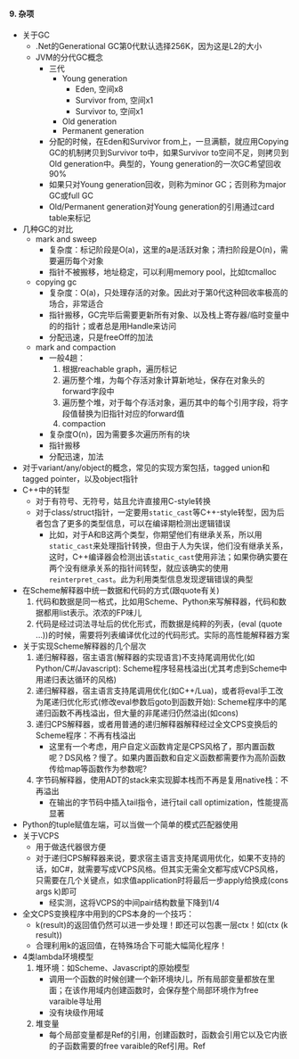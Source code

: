 #### 9. 杂项
+ 关于GC
    + .Net的Generational GC第0代默认选择256K，因为这是L2的大小
    + JVM的分代GC概念
        + 三代
            + Young generation
                + Eden, 空间x8
                + Survivor from, 空间x1
                + Survivor to, 空间x1
            + Old generation
            + Permanent generation
        + 分配的时候，在Eden和Survivor from上，一旦满额，就应用Copying GC的机制拷贝到Survivor to中，如果Survivor to空间不足，则拷贝到Old generation中。典型的，Young generation的一次GC希望回收90%
        + 如果只对Young generation回收，则称为minor GC；否则称为major GC或full GC
        + Old/Permanent generation对Young generation的引用通过card table来标记
+ 几种GC的对比
    + mark and sweep
        + 复杂度：标记阶段是O(a)，这里的a是活跃对象；清扫阶段是O(n)，需要遍历每个对象
        + 指针不被搬移，地址稳定，可以利用memory pool，比如tcmalloc
    + copying gc
        + 复杂度：O(a)，只处理存活的对象。因此对于第0代这种回收率极高的场合，非常适合
        + 指针搬移，GC完毕后需要更新所有对象、以及栈上寄存器/临时变量中的的指针；或者总是用Handle来访问
        + 分配迅速，只是freeOff的加法
    + mark and compaction
        + 一般4趟：
            1. 根据reachable graph，遍历标记
            2. 遍历整个堆，为每个存活对象计算新地址，保存在对象头的forward字段中
            3. 遍历整个堆，对于每个存活对象，遍历其中的每个引用字段，将字段值替换为旧指针对应的forward值
            4. compaction
        + 复杂度O(n)，因为需要多次遍历所有的块
        + 指针搬移
        + 分配迅速，加法
+ 对于variant/any/object的概念，常见的实现方案包括，tagged union和tagged pointer，以及object指针
+ C++中的转型
    + 对于有符号、无符号，姑且允许直接用C-style转换
    + 对于class/struct指针，一定要用`static_cast`等C++-style转型，因为后者包含了更多的类型信息，可以在编译期检测出逻辑错误
        + 比如，对于A和B这两个类型，你期望他们有继承关系，所以用`static_cast`来处理指针转换，但由于人为失误，他们没有继承关系，这时，C++编译器会检测出该`static_cast`使用非法；如果你确实要在两个没有继承关系的指针间转型，就应该确实的使用`reinterpret_cast`。此为利用类型信息发现逻辑错误的典型
+ 在Scheme解释器中统一数据和代码的方式(跟quote有关)
    1. 代码和数据是同一格式，比如用Scheme、Python来写解释器，代码和数据都用list表示。浓浓的FP味儿
    2. 代码是经过词法寻址后的优化形式，而数据是纯粹的列表，(eval (quote ...))的时候，需要将列表编译优化过的代码形式。实际的高性能解释器方案
+ 关于实现Scheme解释器的几个层次
    1. 递归解释器，宿主语言(解释器的实现语言)不支持尾调用优化(如Python/C#/Javascript): Scheme程序轻易栈溢出(尤其考虑到Scheme中用递归表达循环的风格)
    2. 递归解释器，宿主语言支持尾调用优化(如C++/Lua)，或者将eval手工改为尾递归优化形式(修改eval参数后goto到函数开始): Scheme程序中的尾递归函数不再栈溢出，但大量的非尾递归仍然溢出(如cons)
    3. 递归CPS解释器，或者用普通的递归解释器解释经过全文CPS变换后的Scheme程序：不再有栈溢出
        + 这里有一个考虑，用户自定义函数肯定是CPS风格了，那内置函数呢？DS风格？慢了。如果内置函数和自定义函数都需要作为高阶函数传给map等函数作为参数呢?
    4. 字节码解释器，使用ADT的stack来实现脚本栈而不再是复用native栈：不再溢出
        + 在输出的字节码中插入tail指令，进行tail call optimization，性能提高显著
+ Python的tuple赋值左端，可以当做一个简单的模式匹配器使用
+ 关于VCPS
    + 用于做迭代器很方便
    + 对于递归CPS解释器来说，要求宿主语言支持尾调用优化，如果不支持的话，如C#，就需要写成VCPS风格。但其实无需全文都写成VCPS风格，只需要在几个关键点，如求值application时将最后一步apply给换成(cons args k)即可
        + 经实测，这将VCPS的中间pair结构数量下降到1/4
+ 全文CPS变换程序中用到的CPS本身的一个技巧：
    + k(result)的返回值仍然可以进一步处理！即还可以包裹一层ctx！如(ctx (k result))
    + 合理利用k的返回值，在特殊场合下可能大幅简化程序！
+ 4类lambda环境模型
    1. 堆环境：如Scheme、Javascript的原始模型
        + 调用一个函数的时候创建一个新环境块儿，所有局部变量都放在里面；在该作用域内创建函数时，会保存整个局部环境作为free varaible寻址用
        + 没有块级作用域
    2. 堆变量
        + 每个局部变量都是Ref<object>的引用，创建函数时，函数会引用它以及它内嵌的子函数需要的free varaible的Ref<object>引用。Ref<object>通过引入了一个间接层，让局部访问以及free variable访问都能共享的作用到其他作用域，因为只保存了一份数据，所以所有引用总是同步更新
        + 支持块级作用域
        + 相当于lua模型的一个简化
    3. 栈环境+堆环境：如C#的lambda
        + 分析局部变量中会作为free varaible被引用的集合，在进入函数体过后就创建heapEnv对象，对于非free varaible局部变量，总是通过stack[i]来访问，而对于会被内层引用的变量，总是通过heapEnv[i]来访问。创建函数的时候保存heapEnv对象。
        + 该方案比堆环境模型更优化，但同样不支持块级作用域
    4. 栈变量+堆变量：如Lua
        + 局部变量放在栈中；当创建函数时，对于函数及内嵌函数需要引用的free varaible，创建upValue对象，其内包含一个局部变量地址；当退出作用域时，利用close指令，将当前深度的作用域对应的所有的upValue给close掉，即将栈指针指向堆中
        + 支持块级作用域
+ 对于不支持块级作用域闭包的语言，如Scheme、C#
    + Scheme中的循环是递归风格，总是创建新环境，块级作用域的问题不明显
    + 对于C#、Go、Javascript，总是可以通过`(function() {})()`来模拟块级作用域。尤其是在动态语言/类型推导完备的静态语言中特别好用
+ 在一个经过CPS全文变换的程序中，有两类函数
    1. 原始代码中的函数，现在全为CPS风格，即总有一个k参数
    2. 变换引入的k函数。原始码中透明、无法访问
+ 递归的数据结构还是递归算法最自然
    + 比如parser
    + 比如迭代
+ C/C++的实参求值顺序不定！
+ 在一个Copying/Compaction GC系统中，保存裸指针是危险的，除了应该确保指针可达外，还应该总是通过类似Handle的间接层来访问指针
+ 加速解释器一个方法是为常用操作提供专门指令、降低解释开销。如
    + load0, load1, loadnil
    + loadlocal0, loadlocal1, loadfree1, loadfree2
    + tjmp, zerojmp, niljmp, eqjmp, lessjmp
    + inc, dec
+ 字节码解释器中，也可以将callstack隐式的放入evalstack中
+ 关于yield、async/await，可以通过实现first class stackframe来实现
    + 需要提供的支持:
        1. 原语stackframe: 利用函数对象及实参，创建stackframe对象
        2. 原语yield: 将callstack顶上的stackframe弹出
        3. apply时除需要支持native function、script function，还需要支持stackframe对象作为operator
    + 在该机制下，(+ 2 3)等价于((stackframe + 2 3))；对于不包含yield的函数，后者等价于前者，如果包含yield，那么就不同了，可以先(stackframe f 2 3)得到stackframe对象，再多次apply
    + 相对的，coroutine需要first class stack的支持。
+ 关于抽象解释
    + 将值域缩小到特定范围后的解释过程
    + 例子
        + 编译。环境是符号表，值域是代码
        + 静态分析。环境是符号表，值域是类型等规则
        + 类型系统。环境是符号表，值域是类型
        + 正负号的求值系统。环境是符号表，值域是+-0
        + 解释代码求evalstack深度。环境是符号表，值域是深度
        + CPS变换：环境是上下文，值域是变换后的代码
        + 寄存器分配: 环境是寄存器使用上下文，值域是寄存器名
+ 关于dynamic scoping
    + 作用域查找，即确定变量在哪个作用域，叫scoping
    + 作用域查找即变量位置查找，叫addressing
    + 所谓lexical adderssing，是指能够通过源码推断出变量的地址，即编译期寻址。是一种eager binding
    + dynamic scoping，是指在运行时进行变量定位，分两种:
        1. 基于execution context查找。这里的execution context即env chain。比如Javascript的with
        2. 基于calling context查找。即基于调用栈帧查找。比如Common lisp中的dynamic scoping
+ 在支持first class function的语言中编写递归，应该注意避免函数体依赖函数名，特殊用法除外(如memoize)
    + 对于javascript，有named function expression
    + 对于scheme，有named let；其他语言类似
+ Javascript经验
    + 少用for-in
        + 基于prototype的OB/OO用法，for-in会遍历prototype中的类方法，多半不是你想要的结果。必须结合hasOwnProperty
        + 用for-in遍历数组很慢，得到的索引i甚至可能是字符串！
    + 对于值类型Number/Bool，尽量不要扩展prototype，因为2.method可能会被处理成new Number(2).method，而2 === new Number(2)是false的，所以会有坑...
    + 在JS这种语言中，应该逆向遍历
        + a.length如果作为结束条件，那么每次迭代都要进行属性访问，哪怕是inline caching，都会更慢
        + 如果遍历的是IE中的NodeList，那么a.length是COM对象的属性访问，超慢...
    + Douglas Crockford的JS编码建议
        1. 只用===和!==，而不是==和!=
        2. 不用with。它会破坏lexical addressing，在v8中测试，会比普通的属性访问慢几百倍
        3. 小心eval，它有性能问题和安全问题
        4. 总是使用function expression而不是function declaration，因为后者会自动提升，可能成为坑
        5. 永远不要出现new String(), new Number(), new Boolean(), new Object(), new Array()
    + 总是使用'use strict'
+ npm install -g pkgname可以安装包到全局；再通过npm link pkgname加到本地供require

#### 9. Javascript高级程序设计，读书笔记
+ ECMAScript的诞生是因为浏览器厂商的竞争，多个Javascript的行为不一致导致上层开发困难，才标准化
+ ECMA-262定义的ECMAScript与Web没有依赖关系，它只定义了语言的基础，不包括IO。常见的平台包括：
    + Web。DOM+BOM
        + DOM的标准化也是因为IE和Netscape关于DHTML的竞争
            + DOM1: XML和HTML
            + DOM2: 鼠标和UI事件、范围、遍历、CSS、视图
            + DOM3: DOM文档的加载和保存；DOM验证
        + 还有几种对应DSL的DOM标准
            + SVG
            + MathML
            + SMIL
        + BOM本身没有标准，只能针对浏览器适配。HTML5解决了这一问题，包括操作浏览器窗口和cookies等功能
    + Node
    + Adobe flash
+ `<script>`标签最好放到body最后，这样，加载script之前可以先显示其他元素，而不至于空白
+ 外部`<script>`的优点:
    + 可维护。比如版本控制
    + 浏览器可缓存，避免重复下载
    + 不需要内部`<script>`的一些注释hack等(比如<到底应该被当做小于还是tag的一部分)
+ JS编码风格
    + 用''来表示字符串。这样，JS代码片段可以被插入html属性的""中
    + 总是用`;`而非换行来分割语句，为了JS源码可压缩(移除空格和换行)。也算是对运行时JS parser性能有所帮助
+ DOM、BOM中的对象都是宿主对象，其行为不受ECMA-262约束。比如IE中的DOM对象就是COM
+ ECMAScript的Number是IEEE754规定的双精度浮点，但bitwise op是作用在32bit整形上的，JS解释器自动转型
+ JS和Java一样通过>>>和<<<来处理逻辑移位
+ 引用未定义变量会抛错，但if/短路逻辑中的未定变量引用，只要没执行就不抛错
+ 没有goto label，但是有break label、continue label
+ 关于属性枚举
    + obj.hasOwnProperty(), Object.keys(), Object.getOwnPropertyNames()，访问的都是instance proprety
    + for-in, in访问的是instance + prototype的property
+ JS的switch相当于if/elseif，因此case中可以出现任何类型和表达式(甚至是运行时表达式)
    + switch的case匹配用的是===
    + switch(true)，然后每个case都是test，是典型用法，用来代替if/elseif列表
+ 总是可以用arguments来访问实参；如果形参太多，那么多余的形参是undefined
+ 没有返回的函数，实际返回undefined
+ String是基本类型，不是Object的派生，因此不能添加属性
+ typeof和instanceof
    + typeof依据type tag，可以识别基本类型和object；虽然function实际上是一种callable的object，但为了方便使用，会返回'function'
    + instanceof依据prototype chain，而对象隐藏的prototype，是在new时绑定的。因此instanceof多用于OO
+ ECMAScript的全局环境，在Web上可以通过window来访问，在Node中通过global访问
+ 注意字典literal也是在new Object，因此它的prototype就是Object.prototype
+ object的属性名总是string
+ 在API设计中，可以用字典来整合optinal参数
+ a.length = n；可以直接扩展/收缩数组
+ 如果存在多个window/global对象的话，instanceof用来判断Array/String/Date就不靠谱了，所以应该用内置函数Array.isArray, Date.isDate等
+ Array.prototype.sort默认是基于对象的toString比较，因此一般都应该传入特殊的比较器
+ JS中没有块级作用域，var声明都会自动提升，效果等同于C语言中只能在函数开始声明所有变量
+ 写递归时，通过arguments.callee来递归比直接引用函数名或者function expression名字要慢很多
+ this是lexical addressing的，它和arguments一样，是隐含参数。如果调用方不是dot expression的话，函数体中的this就被初始化为window(严格模式中是undefined)
+ 严格模式下不能访问arguments.caller是出于安全考虑，避免访问调用方的源码字符串
+ eval访问的是全局环境(window/global)
+ Object.defineProperty访问属性，可以定义writable，getter/setter等
+ Object.preventExtensions禁止添加属性；Object.seal，进一步，禁止修改property的属性；Object.freeze，再进一步，不允许写属性值
+ 构造函数也只是普通函数，如果不用new而是直接调用，结果是将属性绑定在了window/global对象上
+ 对象内部持有的是new时刻的prototype，因此修改旧的prototype对象，对象行为改变；而修改构造函数的prototype属性，早创建的对象不受影响
+ 闭包实现的OO有属性的受限访问这个好处
+ JS中的常见对象模型
    + OB：设置构造函数的prototype，然后new
    + OO: 将派生类的构造函数的prototype设置为基类的对象，或者从基类构造函数的prototype中Object.create出来；派生类的构造函数要base.call(...)来初始化基类属性；最后new
    + Object.create，访问链，有点像运行时的with
+ JS的声明提升和Scheme中的不一样，前者相当于语句直接出现在了函数开头，而后者是被define被拆成了开头的define以及后面的set!；从正确性上来说，后者更容易理解，没坑
+ JS不支持块级作用域；但似乎全局环境下的块却是有局部作用域的...
+ JS中obj.method返回的不是bound function，需要手工bind
+ module模式很常见，避免了全局名污染
+ 引用没有声明的全局变量会抛错，但是window.name却只是返回undefined
+ 如果允许注册回调，不应该用callback != null来判断，而应该typeof callback == 'function'；即，总是用typeof/instanceof来确认变量是你要的；更进一步说，想要什么，要说明的足够清楚，不要含糊！
+ Array的slice、concat都可以用于clone
+ 对于行为类似的Array但设计不是Array的对象，可以尝试用Array.property.method.call(obj, ...)来访问；比如arguments、NodeList
+ bind支持currying，即除了绑定this外，还可以绑定其他实参
+ 一个技巧：resize会连续触发大量事件，但我们只应该执行动作一次，因此，通过clearTimeout和setTimeout来确保动作只执行一次，在最后一次事件被触发后执行
+ chrome里有profile工具
+ chrome里的window.performance.now提供高精度计时
+ JS源码压缩的一个方法：通过parser将所有变量名替换成短串，根据出现频率来分配串长度，最高频的名字被替换成单字母a,b,c,d等...
+ 用eval可以parse JSON，更严格的应该用JSON.parse
    + 可以用toJSON定义序列化到JSON的方法

#### 10. Haskell趣学指南
+ 1. 简介
    + 纯函数式编程语言 (purely functional programming language)
    + 惰性(lazy)
    + 静态类型(statically typed)
+ 2. 从零开始
    + 内置函数: pred, succ, max, min, +, -, `*`, div, mod
    + 函数声明和变量声明，都是=，区别只是有无参数
    + if e1 then e2 else e3
    + list
        + []为空表，相当于scheme的empty
        + :为插入，相当于scheme的const；而car、cdr则用pattern matching完成
        + `++`连接两个串
        + list `!!` i引用第i个元素
        + [x,y,z]是x:y:z[]的语法糖。这个完全能通过自定义类型(data)来办到！
        + 内置函数: head, tail, last, init, length, null, reverse, take, maximum, sum, elem, sum, product
        + 内置函数: take, drop, takewhile, dropwhile, repeat, replicate, cycle
    + 区间(range)
        + 要求[a]中的a是typeclass Enum的instance
        + [first..last]
        + [first,next..last]，通过first、next可以构造步进
        + [first..]无限列表，利用lazy evaluation的特点
    + list comprehension
        + [x|x<-[1..10]] 单一变量
        + [x|x<-[1..10], x>10] 添加条件(predicate)，也叫过滤(filtering)
        + [x|x<-[1..10],y<-[1..10]] 多变量
        + [[x2|x2<-[0..x]]|x<-[1..10]] 嵌套。非特殊语法
        + [y|x<-[1..10],let y=x*x] 用let引入中间变量，此处非let表达式，其隐含的in是后面及开头
    + tuple
        + list要求所有元素同类型，可变长；tuple允许不同类型，但数量固定
        + (x,y...)
        + 内置函数: fst, snd。再多元素的话，用pattern matching提取
        + 内置函数: zip, zipWith
+ 3. Types and Typeclasses
    + 在ghci中，用:t看类型，用:i看信息，用:k看类型的kind
    + 常见类型: Int, Integer(允许无限精度), Float, Double, Bool, Char
    + Type varaible: 比如 Maybe a, [a]
    + 注意，typeclass只是静态类型的约束，不是实体类，不能用作函数参数、返回值类型
    + 内置typeclass
        + Eq: ==, /=
        + Ord: < <= > >=。另外compare操作Ord返回GT,LT,EQ。Ord是Eq的派生类
        + Show: 允许通过show转换为字符串
        + Read: 从字符串反序列化。使用read时可能需要用::进行类型声明
        + Enum: 可用于[first..last]，每个元素都有successer和predcesor
        + Bounded: 有上下界。可以通过`minBound :: Int`和`maxBound ::Int`来访问
        + Num: 数字特征。一般要求Show和Eq。包含实数和整数
        + Integral: 整数，包含Int、Integer
            + fromIntegral可以将Integral转换为目标类型a
        + Floating: 包含Float, Double
+ 4. 函数的语法
    + pattern matching
        + 语法
            + True/False/1/2/3/"+"等字面值
            + (a,b....)元组
            + (x:rest)列表
            + (constructor a b c d)匹配data的构造器
        + 利用all@(...)的特殊语法来访问匹配整体
        + 对于函数匹配，如果内部用了guard但没有找到对应项，会尝试匹配下个模式
        + case exp of pattern1->... pattern2->...，也是模式匹配
    + guard
        + 语法
            + funcname args | boolexp1 = body1 | boolexp2 = body2 ...
        + 一般最后一个谓词用otherwise，它永真
        + 如果条件未能捕获，则进行下个模式匹配
        + 对比pattern matching和guard，前者用于匹配字面值(常用作递归边界)、拆结构，后者用于匹配区间
    + 用字母定义、调用前缀函数，通过`id`来定义和调用中缀形式
    + 用特殊字符定义、调用中缀形式，通过`infixr 7 +`的形式来指定结合律和优先级；通过`(+)`来中缀访问
    + 关键字where
        + 放在函数尾部，能作用到所有的guard，但只能影响所在的pattern matching
        + 可以从上到下定义多个局部变量/函数(就像scheme的let*)，还可以为变量/函数加类型声明，就像顶层声明一样
    + 关键字let in
        + 是表达式
        + let的出现场合
            + let in表达式
            + list comprehension引入单一值(而非集合)
            + 在ghci中定义顶层变量/函数必须用let
            + do语句中
    + case exp of patterns...
        + 同函数的pattern matching，但是是表达式，可以用在各个场合
+ 5. 递归
    + 例子: 实现maximum, replicate, take, reverse, repeat, zip, elem, quicksort
+ 6. 高阶函数
    + 所有的函数都是curried function
    + 两个primary expressoin之间的空格其实是调用! 即lambda application，且拥有最高优先级
    + 参数不够的情况下，返回partial application
    + 中缀函数可以根据提供的左值/右值生成对应的partial application。用括号括起来的话，按前缀语法来算
        + `-`号要小心，因为`-n`会被当做相反数而非partial application，所以改用`subtract n`
    + flip，交换参数顺序
    + map, filter。尽管都能直接用list compreshension代替
    + foldl, foldr, foldl1, foldr1。后面两个表示初始值直接用第0项
        + scanl, scanr, scanl1, scanr1，类似fold，但是会返回累计的所有元素构成列表。有点像scheme中的stream
    + lambda。语法是\。一般加括号：`(\x y->x+y)`
    + 符号$，优先级最低，右结合，用来简化代码写法，减少括号
    + 符号.，function composition，优先级低，右结合，用来生成新函数
        + point free style(pointless style): 将函数定义改写成无参数的变量赋值，通过连续的.生成partial application
+ 7. 模块
    + 装载
        + import Data.List: 在当前环境中直接可见
        + import Data.List(f1, f2...): 只有f1, f2...可见
        + import Data.List hiding(f1, f2...): 除f1,f2...之外可见
        + import qualified Data.List: 必须通过Data.List.f1来访问
        + import qualified Data.List as List: 通过别名List.f1来访问
    + Data.List
        + intersperse v l2: 将v插入l2的每两个元素之间
        + intercalate l1 l2: 将l1整体插入l2的每两个元素之间
        + transpose: 将list的list转置
        + foldl', foldl1': strict版本(非惰性版本)
        + concat: 连接一组list
        + concatMap: 先map再连接
        + and: list中全为true则true。类似的函数all，接收predicate
        + or: list中有true则true。类似的函数any，接收predicate
        + iterate: 将函数反复作用于上次的结果，产生无穷序列。如`iterate (*2) 1`将生成[1,2,4,8,...]  
        + splitAt, takeWhile, dropWhile. 
        + span，在predicate为false的时候断开链，返回两个链；break，为true的时候断开
        + sort
        + group, groupBy
        + inits, tails. isIndexOf, isInfixOf，搜索一个list看是否包含子list
        + isSuffixOf, isPrefixOf
        + elem, notElem，都返回Bool
        + patition，返回两个list，第1个都符合条件，第2个都不符合
        + find，返回第一个满足条件的结果。返回Maybe
        + elemIndex, elemIndices, findIndex, findIndices
        + lines, unlines, words, unwords: 处理String非常方便
        + nub, nubBy去掉重复元素
        + delete v list: 去掉v的首次出现
        + `\\`集合差集
        + union, intersection, insert：操作集合(有序list)
        + sortBy, insertBy, maximumBy, minimumBy
    + Data.Char
        + isControl, isSpace, isLower, isUpper, isAlpha, isAlphaNum, isPrint, isDigit等
        + genericCategory，接收char，返回枚举，表示Space/Control等类型
        + toLower, toUpper, toTitle
        + ord, chr
    + Data.Map
        + empty
        + fromList, insert, insertWith, null, size, singleton, lookup, member, map, fitler, keys, elems
    + Data.Set
        + fromList, difference, union, null, size, member, empty, singleton, insert, delete
        + isSubsetOf, isProperSubsetOf
    + 建立自己的模块
        + module Name (f1, f2, ...) where
        + module Dir.Name (f1, f2, ...) where：允许层级
        + module Name (Type1(C1, C2), Type2(..), f1, f2, ...) where: 导出类型, 其中Type1(C1, C2)表示为Type1导出C1,C2两个构造子；而Type2(..)表示导出Type2的所有构造子
            + 只导出创建对象的静态函数，而不导出构造子，也是一种风格，只是用户将无法进行模式匹配
+ 8. 构造自己的Types和TypeClasses
    + data Type = Constructor1 ArgT1 ArgT2 | Constructor2 deriving(Eq, Show, Read)
        + 这里的Type只能用于类型的场合
        + Constructor可以用于表达式场合，用于创建Type类型的对象；也可以用于pattern matching的场合
        + 其kind是具体类: *
    + 由于Haskell完备的类型系统，应该和C++一样，不需要携带运行时类型信息，Bool/Int/Float/String等的对象都是纯数据；而Type类型的对象，就是Constructor ID(或者atom) + fields，需要携带Constructor ID用于模式匹配；即类型静态，但constructor动态，对象需要携带用于运行时识别
    + True/False/1/2/3/3.14/1.414/"abcds"/'a'等都相当于是Constructor
    + Just和Nothing是Maybe的constructor
    + data Type a = Constructor1 a Type1 ...: 即data的类型可以参数化
        + 典型的例子是Maybe/Either/[]
        + 其kind是: *->*，即输入一个具体类型返回一个具体类型
    + 可以在data声明前为某个中缀constructor定义`infixr 3 constructor1`
    + 为避免大量的pattern matching来访问字段，提供record syntax
        + data Type = { field1::FieldType1, field2::FieldTyp2...}
        + 然后对于Type类型的对象，可以直接用函数field1、field2访问字段
    + type A = B，即type关键字用于声明别名，比如String就是[Char]的别名
    + 用class TypeClass type where ops来定义新的type class
        + 它只是一种类型约束，描述了generic types应该具有的方法，实际用作函数参数和返回的都是具体类型
        + 函数主要声明函数名和类型签名(type signature)
        + 可以用交叉定义，如`x == y = not (x /= y)`来减少类型实例实际应该实现的方法
            + instance类型必须定义的最小方法集合，叫minimal complete definition
    + 对于内置type class，可以直接deriving来实现
    + 对于其他type class，用instance TypeClass Int where ops来实例化，Int类型的哪一组函数实现了该type class
    + 注意区别，[]是一个variadic type, 而Num是一个typeclass；[a]是一个具体类型(kind为`*`)，而Num a只是一个类型约束声明
    + 可以用cons/car/cdr定义出自己的list，而使用起来(包括模式匹配)却几乎像[]一样方便!
    + 考虑实现一个针对任意内置类型的toBool函数，输入False/0/[]/Nothing返回False，其余返回True:
        + Haskell是静态强类型的，完全没有类型泄露，因此，必须想办法把Bool/Int/String/[]等具体类型携带到toBool的参数
        + 有两个办法:
            1. 声明typeclass ToBool，每个具体类型去实例化它，实现ToBool的接口toBool
                + 该方案其实是实现了重载的多个版本的toBool，针对每个类型，都有一个专门的函数toBool
            2. 声明data ToBool，利用Constructor(或者说运行时type tag)来区别各个类型，然后以ToBool作为toBool的参数，通过Constuctor进行匹配...
                + 该方法的缺点是，必须`toBool (FromInt 3)`；而如果要透明的`toBool 3`，其实又需要typeclass了(输入typeclass, 输出带constructor的data type)...总之，这是个思路
    + 一个案例Functor typeclass，它实例化的不是具体类，仍然是参数类，kind是`*->*`
        + Functor可以作用域[]/Maybe/Either等
9. IO
    + main函数的类型是 IO ()，表示返回空tuple的IO action；getLine是IO String，即返回String的IO action
    + 从main函数出发的IO action构成了一棵树(do关键字可以携带子树, AST)，解释器只会求值树上的语句。换言之，只有从IO action可达的语句才会被force求值，而其他语句则被lazy放过
    + do关键字可以将多个IO action打包成一个IO action。这里的子IO action可以包括
        + getLine, putStr, putStrLn等内置函数
        + 类型为IO()或者IO a的自定义函数，如main
        + 在do语句中，要从IO action中取值，用`name <- ioaction`
        + 在do语句中，用声明中间变量，用`let name = expression`
    + 要从形如IO a的IO action中取得值a，需要name <- ioaction
        + 如果手误写成 name = ioaction，其实这是又声明了一个类型为IO a的变量
    + return关键字，以表达式构造一个IO action，供外层函数<-，或者作为程序返回值
        + 它只是一个普通的类型为IO a的表达式，不带跳转语义(不是控制流)，所以应该作为tail call。出现在do中段的return看起来会很奇怪，因为实际上不会跳转...
    + do将源码级的多个IO action打包，而sequence将运行时的一组IO action打包，即输入[IO a]返回IO a
    + mapM f = sequence . map f
        + mapM是先map再sequence打包IO actiion的惯用法
        + forM和mapM一样，只是参数顺序不同，第1个参数是列表，第2个是将元素映射为IO a的函数
    + 其他几个函数
        + when函数。出自Control.Monad
        + forever，出自Control.Monad。循环执行一个IO action
    + Lazy IO
        + getContens，从标准输入中返回所有内容，但是是惰性的，所以可以利用输入缓冲。结合lines、words等函数威力强大
        + interact，接收一个函数，传入所有的标准输入字符串，返回IO a。常用
        + openFile -> hGetContents -> putStrLn -> hClose
            + IO相关的函数都有对应的hXXX版本, 如hGetLine, hGetChar, hPutChar, hPutStr
        + withFile，类似interact，不过可以指定文件，它隐藏了文件的打开关闭，直接传给回调文本内容
        + readFile, writeFile, appendFile, 直接传入路径，返回或写入字符串(当然要用<-提取返回值)
        + hSetBuffering, hFlush
        + openTempFile, removeFile, renameFile
    + 命令行参数
        + System.Envrionment
        + getArgs, getProgName
    + 伪随机数
        + typeclass RandomGen是随机数发生器, 而typeclass Random可以是各种Num类型
        + 可以用mkStdGen创建一个类型是StdGen、满足RandomGen的发生器
        + random，输入一个RandomGen(比如StdGen类型)，返回Random约束类型，如果分别用::Int, ::Bool, ::Float，可以分别返回不同类型的随机值
            + random同时还返回一个新的RandomGen，因此，RandomGen其实是函数式结构
        + randoms，根据一个RandomGen生成无限随机序列
        + randomR，可以指定一个tuple作为上下界，结果将在这个范围内随机
        + randomRs, 生成指定范围的无限随机序列
        + getStdGen，返回一个全局变量的StdGen，每次启动程序的时候都会不同
        + newStdGen，创建一个新的StdGen，同时还会更新全局StdGen，影响getStdGen的返回值
   + Bytestrings 
        + 在IO的时候，输入输出String这个惰性list，性能太差，因为相当于每个字节都有一个thunk，作为选择，可以改用Data.Bytestrings或者Data.Bytestrings.Lazy，前者是完全非惰性的，完整的加载进内存，后者是以64K为thunk单位的部分惰性数据结构
        + Data.Bytestrings以及Data.Bytestrings.Lazy中有IO相关的全套函数
            + 比如readFile, writeFile等
        + 当IO规模很大的时候，逐字节的lazy不划算，考虑用Bytestrings，可能有显著的性能上的提升
        + pack, unpack, 在Bytestring和Word8的[]间转换
        + fromChunks, toChunks，在惰性和strict版本间转换Bytestring
        + Bytestring有Data.List相似函数，比如head, tail, init, null等
    + Exception
        + 在pure functinal部分，建议用Maybe、Either来进行异常处理
        + doesFileExist可以判断文件存在
        + 在IO部分，用catch来处理异常
            + 可以用isFullError, isEOFError等谓词来进行异常过滤
            + 可以用ioeGetFileName从异常中抓取文件信息
            + 用userError、ioError来重新抛出异常
10. 函数式地思考来解决问题
    + 逆波兰求值器，能求值"2 3 * 4 -"
11. 函数式地思考来解决问题
    + Algebraic data types和typeclass，分别可以提供runtime polymorphism和compile time polymorphism
    + 所谓Functor
        + map/filter/fold可以用在[a]上，极有威力，能不能将这组操作延伸到任意类型呢？即将map/filter/fold作用到`F a`类型上? Functor、Applicative Functor、Monoid(针对mappend操作)、Foldable，就是干这些事的
        + Functor，就是指可以被应用map操作的类型，即，凡是能被map over的类型，就可以通过实例化(instance)Functor这个typeclass，来实现对fmap的支持
            + 在C++里，要实现fmap函数对不同类型进行不同操作，其实就是template specialization；在Haskell里，一个函数只能声明成针对约束类型(即参数类型是某typeclass的实例)的操作，如果要进行特化，那么，需要声明一个新的typeclass，将操作声明为typeclass的method，最后，不同类型分别去instance这个typeclass以实现函数的overload(或者说，类型的polymorphism)
        + Haskell中，用`f <$> obj`来表示将类型为`a->b`的函数f应用到类型为`F a`的对象obj上，返回值的类型为`F b`
        + 应用在函数上，等价于function composition
        + Functor laws
            1. 对一个Functor做fmap id，结果应该等于原Functor
            2. `fmap (f1 . f2) functor`，结果应该等于`fmap f1 $fmap f2 functor`
            + 一个简单的Functor laws的反例: Functor类型是`F Int a`，其中Int用来记录fmap被应用的次数，这样，该Functor有了状态，并会随fmap改变，所以破坏了Functor laws
    + 所谓Applicative
        + Applicative的目的是，在Functor支持的单参函数的map基础上，支持多参函数对任意类型的应用，比如，将`a->b->c`应用到`F a`和`F b`上返回`F c`。方法是，利用Haskell默认的curring特性，实现`F a->b`应用到`F a`返回`F b`
        + Applicative的操作符是<*>，常见用法是`(+) <$> Just 2 <*> Just 3`
        + 利用Applicative，对Maybe/List Functor等应用多参函数，相当于归并多路数据；如果对一组function Functor应用多参函数，会返回新函数，新函数现将参数分流到多路function Functor上，最后再利用多参函数汇总
        + 对List Applicative应用多参函数，很容易实现list comprehension的效果
            + 注意list comprehension的枚举list个数是编译期的，利用递归，我们可以做到运行时的枚举个数。比如permutation、combination、queens算法，既可以使用两项的list comprehension，也可以使用两参数的applicative style
            + 借助ZipList这个newtype，可以在applicative style中进行zipWith操作而非list comprehension
        + 在不拆包的情况下对容器类型表达式进行<$><*>的编码风格，叫做Applicative style
        + `liftA2 f a b`等价于`f <$> a <*> b`
    + 利用Functor、Applicative，很容易对任意类型应用操作，而不需借助模式匹配拆包
        + 换句话说，对Functor、Applicative应用单参、多参函数，输入、输出在原容器类型空间(即输入输出都在`F a`中的F中)。有没有看到Church numeral时的似曾相识感觉?
        + 用在Maybe/IO上特别方便！
    + data vs type vs newtype
        + data可以创建任意类型(用C++的观点来看，其实就是tagged union，其中constructor就是tag，而后缀的字段部分，是union)
        + type仅仅是为一个已有类型提供别名，文本级别的，对type system完全透明，即不会在类型系统中引入新类型(用C++的观点来看，就是typedef)
        + newtype，引入编译期类型，该类型仅存在于类型系统中，运行时完全透明，等价于原类型。目的是，让同一类型能够重载一个typeclass多次，分别提供不同实现；即完全是为了重载引入的机制
    + 所谓Monoid
        + Monoid是指针对某项操作满足结合律并且有一个0元的类型
        + 支持mempty和mappend两个操作，任意类型如果支持两个值的叠加，都可以instance Monoid的实例
        + 借助Monoid，可以通过foldMap实现fold
        + 常见的实例包括[a]、Sum a、Product a、Any(描述两个Bool结合的方式)、All、Ordering(a==EQ则返回b，否则返回a，用于字典序比较等)等
12. 来看看几种Monad
    + 所谓Monad
        + Monad本意是为了给表达式中的值附加隐藏属性(计算上下文，ctx)，从而给计算提供额外可能；而不同的计算方式，通过类型来区别，每种类型通过instance一个Monad的实例，从而实现不同的计算方式
        + 在一个Monad computation序列中(通过>>=和>>连接，或者作为do notation中的语句)，拥有额外运行属性的值，叫做monadic value；特定序列中，monadic value的类型是固定的，在这个上下文中的其他类型都是非Monad类型(尽管在另一个计算中该类型可能作为monadic type)，不会有隐藏属性
        + 在特定序列中，针对非monadic value类型的操作，用空格、`$`、`.`来连接operator和operand；而针对monadic value的操作，要用<$><*>连接；对monadic value的操作，需要在该Monad类型的instance中定义隐藏属性的结合方式
        + 可以用return来将非monadic value转为monadic value，用<-来将monadic value转换为非monadic value
        + 一个`>>=`、`>>`序列的返回类型就是Monad类型；而do notation经过CPS变换后，也就是一个>>=序列，因此，一个do表达式本身也就是一个Monad类型的值
        + 相比普通的表达式计算，Monad提供了两种额外的能力
            1. Flow control的能力；因为`>>=`运算符其实是将前一个计算的结果应用到后续计算的continuation上，所以，通过不同类型的Monad实例，就可以提供不同的continuation的操纵方式
                + 比如，Maybe monad和Either monad(Error monad)，可以根据ctx的状态(即Monad类型的constructor)，判断是否还需要继续后续计算，它允许直接抛弃continuation从而结束后续计算；这实现了异常的控制流
                + 比如，List monad，可以将先前计算的所有结果，依次应用到后续计算上，从而提供non-deterministic的能力
                    + 还可以有其他变化，例如，简单的给每个可能值附加概率属性，只将概率大于0的值传给后续计算...
            2. 访问隐藏属性的能力
                + Maybe/Either/List monad的kind都是`*->*`，所以其隐藏属性是无状态的，而如果一个Monad的类型是`*->*->*`的话，那么其隐藏属性还可以持有状态，该状态可以被访问，包括读、写、读写访问
                    + 严格的说，Maybe/Either/List类型也是有状态的，只不过状态有限，只包括其constructor的枚举值；比如Maybe monad就是通过其constructor的枚举值来决定是否应该继续计算
                + 隐藏属性的只写能力(Writer monad)
                    + 该Monad类型至少应该是`F s a`，其中s是状态类型。于是`>>=`的类型就是`F s a -> (a -> F s b) -> F s b`。由于是只写，后续计算的continuation无需读隐藏属性，只需要输出隐藏属性，因此，在Writer monad的`>>=`实现中，只需要决定前导计算结果中的状态s1和continuation的输出中的s2，怎样结合到最终的monadic value中，默认的结合方式是mappend。
                    + 可以用于log等输出，比如记日志、记录函数调用次数等
                + 隐藏属性的只读能力(Reader monad)
                    + 该Monad类型至少应该是`F s a`，其中s是状态类型。由于`>=`的实现中，只能将值类型a传给continuation，没能显示的将状态一并传递，因此，要让continuation中的计算能够访问状态，只能是让continuation返回一个新函数，由该函数来接收隐藏状态作为参数，而该函数体中包含了后续计算的逻辑；由于隐藏状态不会更新，所以该函数的输出可以只是值类型b。因此，continuation的类型声明应该是`a -> s -> b`，而continuation的类型又在`>>=`中声明为`a -> F s b`，因此可以判断Reader monad的类型`F s a`应该是`s -> a`，即Reader monad应该是一个函数，它接收状态s并返回值a
                    + Reader monad其实只是隐藏了只读的状态，在计算能力上和为函数显示声明一个状态参数没区别，所以一般可以直接多声明一个状态参数来替代Reader monad的使用
                + 隐藏属性的读写访问能力(State monad)
                    + 在pure functional的环境中，更新一个状态，是通过输入旧状态并返回新状态来做的，即updateState操作的典型类型是`s -> (s, a)`
                    + 在ReaderWriter monad中，`>>=`的continuation需要访问状态，基于和Reader monad同样的理由，该continuation接收值类型a后应该返回一个函数，这个新的函数应该接收状态s并进行读写访问，由于状态可能更新，所以该新函数应该返回输出值和新的状态，于是，continuation的类型应该是`a -> s -> (s, b)`，由`>>=`的类型声明可以推断，ReaderWriter monad的类型`F s a`应该是`s -> (s, a)`，即他是一个函数，接收旧状态，输出值和新状态
                    + 在纯函数环境中，最繁琐的就是用immutable的数据结构来表达mutable的逻辑，因为这将涉及显示的状态更新和传递，而ReaderWriter monad通过将可更新状态类型隐藏起来，将状态的更新和传递动作放到`>>=`中，从而极大的简化了状态操作代码，提高了代码的可读、可维护性
                        + 这个动作用王垠`wired`、`wireless`的比喻来说，就是，纯函数中状态的更新、传递代码，被作为导线从地上埋到了地下(隐藏到了`>>=`中，也就是do notation的行与行之间)
                    + ReaderWriter monad可以被用来实现作用域，如this、global等，及其强大
                        + 用来隐藏随机数发生器
                        + IO monad可能也可以被实现为State monad
    + 在Monad的计算序列中(>>=和do notation)，如果pattern matching失败，会调用Monad instance的fail
    + guard的类型是`(Monad m) => Bool->m`，在为True时返回空tuple的Monad(即`F ()`)，为False时返回fail；一般它被用于控制continuation
        + 当guard的predicate为False时，在Maybe/Either/Lis monad中，都会返回对应的中断控制流的monadic value
    + do notation的展开过程(CPS变换)
        + 将let的赋值号左边的ID和do剩余的语句组成一个函数(类型是`a->F b`，即>>=中的continuation)，以let赋值号右边的实参调用它。使用空格而非>>=调用，因此该行CPS不受>>=调度
        + 将<-左边的ID和do剩余的语句转换成一个continuation函数，以<-右边的表达式调用它，用>>=来调用。这里会应用monadic type定义的continuation控制，以及隐藏属性的更新、传递
        + 将`expression`的行(常见的是guard和tell等输出函数)，转换为`expression >>= (\_ -> ...)`。即，尽管continuation不会关心传递的值内容，但传与不传，还是重要的，这决定了continuation是否会被驱动，在Maybe/Either/List等Monad中比较明显。
    + Monad laws(单子律)
        + left identity: `(return x) >>= f`应该等价于`f x`。用monadic function来说，即`return <=< f`等价于f
        + right identity: `m >> return`(这里的m是monadic value)应该等价于`m`。用monadic function来说，即`f <=< return`等价于f
        + associativity: `(m >>= f) >>= g`应该等价于`m >>= (\x-> f x >>= g)`
            + 这意味着>>=满足结合律，所以直接使用>>=构造的左结合序列，和使用do notation的右结合序列，是等价的
    + monadic function composition: `<=<`
        + f <=< g = (\x -> f x >>= g)
    + Monad中的flow control、隐藏属性结合点，在`>>=`，或者说在do notation的行与行之间；因此do notation的行也就是属性访问、控制流的最小单元
13. 再来看看更多Monad
    + Monad利用>>=和do notation来减轻我们对context的关注，而将精力放在value本身
    + 利用difference list来确保FP风格的linked list总是从后往前append(因为append每次会拷贝整个a链，因此在连续的append中将a链长度控制k而不是n，避免了算法空间复杂度退化到n^2)
        + 经测试，在Haskell中效果显著，而在Racket中效果不明显，为嘛？
    + 一些实用的monadic function
        + liftM: 相当于fmap，但不依赖于Functor的定义
        + lifetM2: 相当于liftA2，但不依赖于Applicative的定义
        + join: 用来减少context层次，减少层次的同时令外层的context和内层结合。用于List就是concat，用于Maybe/Either/Writer/State的时候...
        + mapM, forM:
        + filterM:
            + 一个典型用法, `filterM (\x->[True,False]) [1..3]`，就可以生成集合的所有子集啦
        + foldM:
    + 利用Maybe/Either monad进行错误处理. 书中的例子:
        + 走钢丝
        + Reverse polish notation中的错误处理，包括read失败、pattern matching失败等
14. Zipper数据结构
    + 在纯FP中，对一个数据结构的任何一点的修改，都会生成一个新的结构(比如binary tree的insert会生成O(log n)个新节点)，而根据special locality原理，接下来的修改很可能还在上次修改点的附近，于是有了Zipper手法在FP语言中的应用
    + Zipper是一个pair，保存了结构的当前子结构，以及遍历信息(用于重建)；利用子结构和遍历信息，你可以继续任意方式的遍历、修改以及重建，这种手法降低了摊还的深访问、修改&重建开销
    + 考虑binary tree的zipper
        + 不使用Zipper，k次读开销是O(k * log n)；k次写的时间开销是O(k * log n)，空间开销是O(k * log n)
        + 使用Zipper，k次相邻位置读的开销是O(log n + k - 1); k次相邻位置写的时间开销是O(log n + k - 1)，空间开销是O(log n + k - 1)
    + 书中的例子(注意这里的错误处理又用了Maybe monad)
        + binary tree
        + list 
            + 文本编辑器，一个line list，可以定位到某行，删除、添加、修改当前行。如果用IP中的array+index来访问，显然，增删就没有那么高效了
        + file system tree

#### 15. 杂项
+ Haskell
    + SPJ的说法：在OO中，设计是画UML图；在Haskell中，设计是写类型签名
    + 在类型声明中，(->)是一个type constructor，具体来说是函数构造子，它有两个参数，实参类型+返回值类型(返回值可能是另一个函数，即另一个(->)构造子)
    + (,)、(,,)都是tuple的构造子，是函数
    + list comprehension，只不过是List monad的语法糖，等价于do notation + guard(用作filtering)
    + 记住，Monad不过是一个typeclass，monadic value的类型本质上还是Maybe/Either/List/Writer/Reader/State/RWS等
    + RWS monad
        + 显然，其中的R意义不大，而WS可以用(W,S)来替代，因此RWS可以用State monad替换。单独提供一个RWS monad可能是出于使用方便的需要
    + FP中的immutable data structure，由于总是创建新结构而不改变老结构，可以用来做版本控制
+ 注意在FP中，当输入输出都是list的时候，考虑concatMap，即list comprehension
